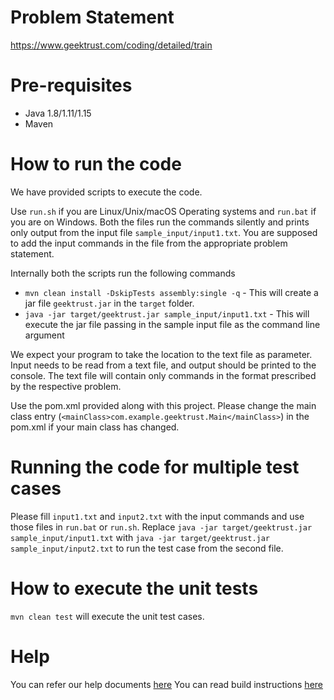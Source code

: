 # Problem Statement
https://www.geektrust.com/coding/detailed/train
# Pre-requisites
* Java 1.8/1.11/1.15
* Maven

# How to run the code

We have provided scripts to execute the code. 

Use `run.sh` if you are Linux/Unix/macOS Operating systems and `run.bat` if you are on Windows.  Both the files run the commands silently and prints only output from the input file `sample_input/input1.txt`. You are supposed to add the input commands in the file from the appropriate problem statement. 

Internally both the scripts run the following commands 

 * `mvn clean install -DskipTests assembly:single -q` - This will create a jar file `geektrust.jar` in the `target` folder.
 * `java -jar target/geektrust.jar sample_input/input1.txt` - This will execute the jar file passing in the sample input file as the command line argument

 We expect your program to take the location to the text file as parameter. Input needs to be read from a text file, and output should be printed to the console. The text file will contain only commands in the format prescribed by the respective problem.

 Use the pom.xml provided along with this project. Please change the main class entry (`<mainClass>com.example.geektrust.Main</mainClass>`) in the pom.xml if your main class has changed.

 # Running the code for multiple test cases

 Please fill `input1.txt` and `input2.txt` with the input commands and use those files in `run.bat` or `run.sh`. Replace `java -jar target/geektrust.jar sample_input/input1.txt` with `java -jar target/geektrust.jar sample_input/input2.txt` to run the test case from the second file. 

 # How to execute the unit tests

 `mvn clean test` will execute the unit test cases.

# Help

You can refer our help documents [here](https://help.geektrust.com)
You can read build instructions [here](https://github.com/geektrust/coding-problem-artefacts/tree/master/Java)

